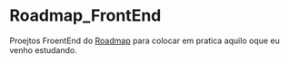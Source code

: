 # Roadmap_FrontEnd

Proejtos FroentEnd do [Roadmap]([roadmap.sh](https://roadmap.sh/frontend/projects))  para colocar em pratica aquilo oque eu venho estudando.
